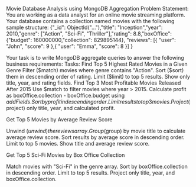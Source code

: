 Movie Database Analysis using MongoDB Aggregation
Problem Statement:
You are working as a data analyst for an online movie streaming platform. 
Your database contains a collection named movies with the following sample 
structure:
{"_id": ObjectId("..."),"title": "Inception","year": 2010,"genre": 
["Action", "Sci-Fi", "Thriller"],"rating": 8.8,"boxOffice": 
{"budget": 160000000,"collection": 829895144},
"reviews": [{ "user": "John", "score": 9 },{ "user": "Emma", "score": 8 }] }

Your task is to write MongoDB aggregate queries to answer the 
following business requirements:
Tasks:
Find Top 5 Highest Rated Movies in a Given Genre
Filter ($match) movies where genre contains "Action".
Sort ($sort) them in descending order of rating.
Limit ($limit) to top 5 results.
Show only title, year, and rating fields.
Find Top 3 Most Profitable Movies Released After 2015
Use $match to filter movies where year > 2015.
Calculate profit as boxOffice.collection - boxOffice.budget using $addFields.
Sort by profit in descending order.
Limit results to top 3 movies.
Project ($project) only title, year, and calculated profit.

Get Top 5 Movies by Average Review Score

Unwind ($unwind) the reviews array.
Group ($group) by movie title to calculate average review score.
Sort results by average score in descending order.
Limit to top 5 movies.
Show title and average review score.

Get Top 5 Sci-Fi Movies by Box Office Collection

Match movies with "Sci-Fi" in the genre array.
Sort by boxOffice.collection in descending order.
Limit to top 5 results.
Project only title, year, and boxOffice.collection.
